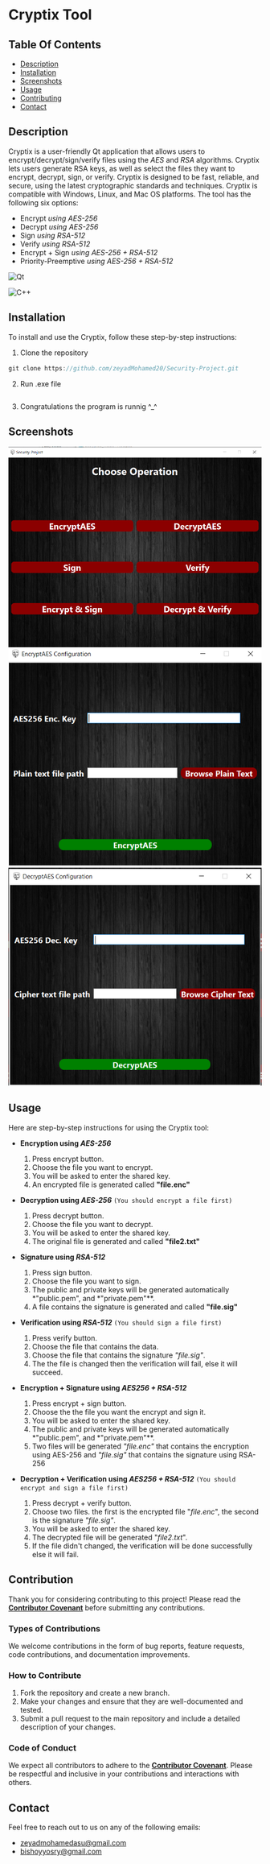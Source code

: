 # **Cryptix Tool**


## **Table Of Contents**

- [Description](#description)
- [Installation](#installation)
- [Screenshots](#screenshots)
- [Usage](#usage)
- [Contributing](#contribution)
- [Contact](#contact)



## **Description**
Cryptix is a user-friendly Qt application that allows users to encrypt/decrypt/sign/verify files using the *AES* and *RSA* algorithms. Cryptix lets users generate RSA keys, as well as select the files they want to encrypt, decrypt, sign, or verify. Cryptix is designed to be fast, reliable, and secure, using the latest cryptographic standards and techniques. Cryptix is compatible with Windows, Linux, and Mac OS platforms.
The tool has the following six options:
- Encrypt             *using AES-256*
- Decrypt             *using AES-256*
- Sign                *using RSA-512*
- Verify              *using RSA-512*
- Encrypt + Sign      *using AES-256 + RSA-512*
- Priority-Preemptive *using AES-256 + RSA-512*

![Qt](https://img.shields.io/badge/Qt-%23217346.svg?style=for-the-badge&logo=Qt&logoColor=white)

![C++](https://img.shields.io/badge/c++-%2300599C.svg?style=for-the-badge&logo=c%2B%2B&logoColor=white)


## **Installation**

To install and use the Cryptix, follow these step-by-step instructions:

1. Clone the repository
```jsx
git clone https://github.com/zeyadMohamed20/Security-Project.git
```

2. Run .exe file
```jsx

```

3. Congratulations the program is runnig ^_^


## **Screenshots**
<p align="center">
  <img alt="README Cryptix screenshot1" [Screenshot] src="assets/images/README-Screenshot1.png"><br>
  <img alt="README Cryptix screenshot2" [Screenshot] src="assets/images/README-Screenshot2.png"><br>
  <img alt="README Cryptix screenshot3" [Screenshot] src="assets/images/README-Screenshot3.png"><br>
</p>

## **Usage**

Here are step-by-step instructions for using the Cryptix tool:

- **Encryption using *AES-256***
    1. Press encrypt button.
    2. Choose the file you want to encrypt.
    3. You will be asked to enter the shared key.
    4. An encrypted file is generated called **"file.enc"**

- **Decryption using *AES-256***
`(You should encrypt a file first)`
    1. Press decrypt button.
    2. Choose the file you want to decrypt.
    3. You will be asked to enter the shared key.
    4. The original file is generated and called **"file2.txt"**

- **Signature using *RSA-512***
    1. Press sign button.
    2. Choose the file you want to sign.
    3. The public and private keys will be generated automatically *"public.pem", and *"private.pem"**.
    4. A file contains the signature is generated and called **"file.sig"** 

- **Verification using *RSA-512***
`(You should sign a file first)`
    1. Press verify button.
    2. Choose the file that contains the data.
    3. Choose the file that contains the signature *"file.sig"*.
    4. The the file is changed then the verification will fail, else it will succeed.

- **Encryption + Signature using *AES256 + RSA-512***
    1. Press encrypt + sign button.
    2. Choose the the file you want the encrypt and sign it.
    3. You will be asked to enter the shared key.
    4. The public and private keys will be generated automatically *"public.pem", and *"private.pem"**.
    5. Two files will be generated *"file.enc"* that contains the encryption using AES-256 and  *"file.sig"* that contains the signature using RSA-256

- **Decryption + Verification using *AES256 + RSA-512***
`(You should encrypt and sign a file first)`
    1. Press decrypt + verify button.
    2. Choose two files. the first is the encrypted file "*file.enc*", the second is the signature *"file.sig"*.
    3. You will be asked to enter the shared key.
    4. The decrypted file will be generated "*file2.txt*".
    5. If the file didn't changed, the verification will be done successfully else it will fail.

## **Contribution**
 
Thank you for considering contributing to this project! Please read the **[Contributor Covenant](https://www.contributor-covenant.org/)** before submitting any contributions.

### **Types of Contributions**

We welcome contributions in the form of bug reports, feature requests, code contributions, and documentation improvements.

### **How to Contribute**

1. Fork the repository and create a new branch.
2. Make your changes and ensure that they are well-documented and tested.
3. Submit a pull request to the main repository and include a detailed description of your changes.

### **Code of Conduct**

We expect all contributors to adhere to the **[Contributor Covenant](https://www.contributor-covenant.org/)**. Please be respectful and inclusive in your contributions and interactions with others.

## Contact

Feel free to reach out to us on any of the following emails:

- zeyadmohamedasu@gmail.com
- bishoyyosry@gmail.com
